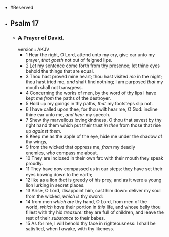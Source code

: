 - #Reserved
- ## Psalm 17
	- ### A Prayer of David.
	  version:: AKJV
		- 1 Hear the right, O Lord, attend unto my cry,
		  give ear unto my prayer, *that goeth* not out of feigned lips.
		- 2 Let my sentence come forth from thy presence;
		  let thine eyes behold the things that are equal.
		- 3 Thou hast proved mine heart; thou hast visited *me* in the night;
		  thou hast tried me, *and* shalt find nothing;
		  I am purposed *that* my mouth shall not transgress.
		- 4 Concerning the works of men, by the word of thy lips
		  I have kept *me from* the paths of the destroyer.
		- 5 Hold up my goings in thy paths, *that* my footsteps slip not.
		- 6 I have called upon thee, for thou wilt hear me, O God:
		  incline thine ear unto me, *and hear* my speech.
		- 7 Shew thy marvellous lovingkindness,
		  O thou that savest by thy right hand
		  them which put their trust *in thee*
		  from those that rise up *against them*.
		- 8 Keep me as the apple of the eye,
		  hide me under the shadow of thy wings,
		- 9 from the wicked that oppress me,
		  *from* my deadly enemies, *who* compass me about.
		- 10 They are inclosed in their own fat:
		  with their mouth they speak proudly.
		- 11 They have now compassed us in our steps:
		  they have set their eyes bowing down to the earth;
		- 12 like as a lion *that* is greedy of his prey,
		  and as it were a young lion lurking in secret places.
		- 13 Arise, O Lord, disappoint him, cast him down:
		  deliver my soul from the wicked, *which is* thy sword:
		- 14 from men *which are* thy hand, O Lord,
		  from men of the world, *which have* their portion in *this* life,
		  and whose belly thou fillest with thy hid *treasure:*
		  they are full of children,
		  and leave the rest of their *substance* to their babes.
		- 15 As for me, I will behold thy face in righteousness:
		  I shall be satisfied, when I awake, with thy likeness.